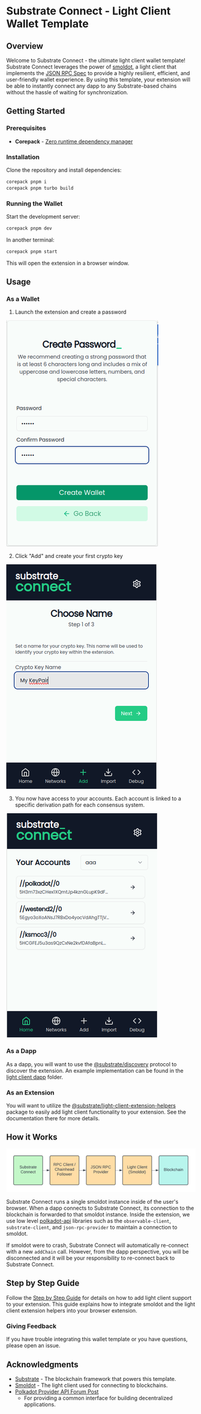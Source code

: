 # Substrate Connect - Light Client Wallet Template

## Overview

Welcome to Substrate Connect - the ultimate light client wallet template! Substrate Connect leverages the power of [smoldot](https://github.com/smol-dot/smoldot), a light client that implements the [JSON RPC Spec](https://paritytech.github.io/json-rpc-interface-spec/) to provide a highly resilient, efficient, and user-friendly wallet experience. By using this template, your extension will be able to instantly connect any dapp to any Substrate-based chains without the hassle of waiting for synchronization.

## Getting Started

### Prerequisites

- **Corepack** - [Zero runtime dependency manager](https://github.com/nodejs/corepack)

### Installation

Clone the repository and install dependencies:

```bash
corepack pnpm i
corepack pnpm turbo build
```

### Running the Wallet

Start the development server:

```bash
corepack pnpm dev
```

In another terminal:

```bash
corepack pnpm start
```

This will open the extension in a browser window.

## Usage

### As a Wallet

1. Launch the extension and create a password

![step 1](./assets/img/step1.png)

2. Click "Add" and create your first crypto key

![step 2](./assets/img/step2.png)

3. You now have access to your accounts. Each account is linked to a specific 
   derivation path for each consensus system.

![step 3](./assets/img/step3.png)

### As a Dapp

As a dapp, you will want to use the 
[@substrate/discovery](../../packages/discovery/README.md) protocol to discover 
the extension. An example implementation can be found in the 
[light client dapp](../../examples/light-client-dapp/) folder.

### As an Extension

You will want to utilize the 
[@substrate/light-client-extension-helpers](../../packages/light-client-extension-helpers/README.md) 
package to easily add light client functionality to your extension. See 
the documentation there for more details.

## How it Works

![Substrate Connect Logo](./assets/img/how-it-works.png)

Substrate Connect runs a single smoldot instance inside of the user's browser. 
When a dapp connects to Substrate Connect, its connection to the blockchain is 
forwarded to that smoldot instance. Inside the extension, we use low level 
[polkadot-api](https://github.com/polkadot-api/polkadot-api) libraries such as 
the `observable-client`, `substrate-client`, and `json-rpc-provider` to 
maintain a connection to smoldot.

If smoldot were to crash, Substrate Connect will automatically re-connect with 
a new `addChain` call. However, from the dapp perspective, you will be 
disconnected and it will be your responsibility to re-connect back to Substrate 
Connect.

## Step by Step Guide

Follow the [Step by Step Guide](./STEP-BY-STEP-GUIDE.md) for details on how to 
add light client support to your extension. This guide explains how to 
integrate smoldot and the light client extension helpers into your browser 
extension.

### Giving Feedback

If you have trouble integrating this wallet template or you have questions, 
please open an issue.

## Acknowledgments

- [Substrate](https://docs.substrate.io/) - The blockchain framework that 
  powers this template.
- [Smoldot](https://github.com/smol-dot/smoldot) - The light client used for 
  connecting to blockchains.
- [Polkadot Provider API Forum Post](https://forum.polkadot.network/t/polkadot-provider-api-a-common-interface-for-building-decentralized-applications/4128) 
  - For providing a common interface for building decentralized applications.
